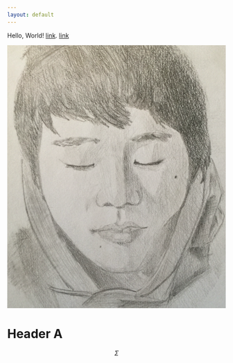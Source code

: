 ```yaml
---
layout: default
---
```

Hello, World!
[link](https://stat.duke.edu/).
[link](ss.html)

![aa](ego.png "Logo Title Text 3")

# Header A
$$\Sigma$$
